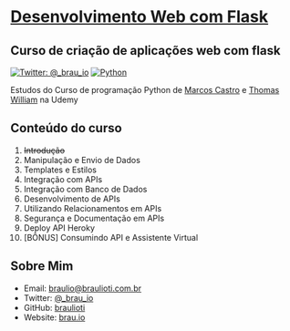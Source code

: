 # [Desenvolvimento Web com Flask](https://www.udemy.com/course/desenvolvimento-web-com-flask/)
## Curso de criação de aplicações web com flask

[![Twitter: @_brau_io](https://img.shields.io/badge/contact-@_brau_io-blue.svg?style=flat)](https://twitter.com/braulio_info)
[![Python](https://upload.wikimedia.org/wikipedia/commons/f/fc/Blue_Python_3.7_Shield_Badge.svg)](https://www.python.org/)

Estudos do Curso de programação Python de [Marcos Castro](https://www.udemy.com/course/programacao-orientada-a-objetos-com-python/#instructor-1) e
[Thomas William](https://www.udemy.com/course/programacao-orientada-a-objetos-com-python/#instructor-2) na Udemy

## Conteúdo do curso

1. ~~Introdução~~
2. Manipulação e Envio de Dados
3. Templates e Estilos
4. Integração com APIs
5. Integração com Banco de Dados
6. Desenvolvimento de APIs
7. Utilizando Relacionamentos em APIs
8. Segurança e Documentação em APIs
9. Deploy API Heroky
10. [BÔNUS] Consumindo API e Assistente Virtual

## Sobre Mim

- Email: braulio@braulioti.com.br
- Twitter: [@_brau_io](http://twitter.com/braulio_info)
- GitHub: [braulioti](https://github.com/braulioti)
- Website: [brau.io](https://brau.io)
